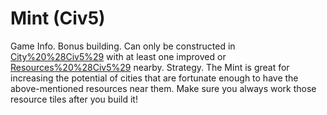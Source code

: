 # Mint (Civ5)

Game Info.
Bonus building. Can only be constructed in [City%20%28Civ5%29](cities) with at least one improved or [Resources%20%28Civ5%29](resource) nearby.
Strategy.
The Mint is great for increasing the potential of cities that are fortunate enough to have the above-mentioned resources near them. Make sure you always work those resource tiles after you build it!
